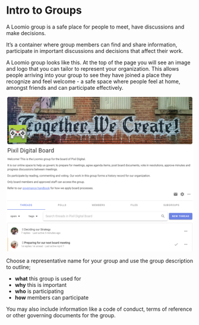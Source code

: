 # Intro to Groups

A Loomio group is a safe place for people to meet, have discussions and make decisions. 

It’s a container where group members can find and share information, participate in important discussions and decisions that affect their work.  

A Loomio group looks like this.  At the top of the page you will see an image and logo that you can tailor to represent your organization.  This allows people arriving into your group to see they have joined a place they recognize and feel welcome - a safe space where people feel at home, amongst friends and can participate effectively.

![](group_page_2.png)

Choose a representative name for your group and use the group description to outline;
- **what** this group is used for
- **why** this is important
- **who** is participating 
- **how** members can participate

You may also include information like a code of conduct, terms of reference or other governing documents for the group.
